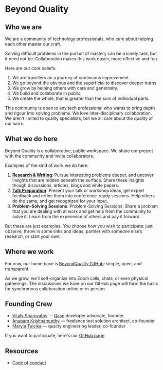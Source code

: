 # Beyond Quality

## Who we are

We are a community of technology professionals, who care about helping each other master our craft. 

Solving difficult problems in the pursuit of mastery can be a lonely task, but it need not be. Collaboration makes this work easier, more effective and fun.

Here are our core beliefs:
1. We are travellers on a journey of continuous improvement.
2. We go beyond the obvious and the superficial to discover deeper truths.
3. We grow by helping others with care and generosity.
4. We build and collaborate in public.
5. We create the whole, that is greater than the sum of individual parts.

This community is open to any tech professional who wants to bring depth and rigour into solving problems. We love inter-disciplinary collaboration. We aren't limited to quality specialists, but we all care about the quality of our work.

## What we do here

Beyond Quality is a collaborative, public workspace. We share our project with the community and invite collaborators. 

Examples of the kind of work we do here:
1. **[Research & Writing](research.md)**: Pursue interesting problems deeper, and uncover insights that are hidden beneath the surface. Share these insights though discussions, articles, blogs and white papers.
2. **[Talk Preparation](talk.md)**: Present your talk or workshop ideas, get expert feedback and refine them into conference-ready sessions. Help others do the same, and get recognized for your input.
3. **Problem-Solving Sessions**. Problem-Solving Sessions: Share a problem that you are dealing with at work and get help from the community to solve it. Learn from the experience of others and pay it forward.

But these are just examples. You choose how you wish to participate: just observe, throw in some links and ideas, partner with someone else’s research, or start your own.

## Where we work

For now, our home base is [BeyondQuality GitHub](https://github.com/BeyondQuality/beyondquality): simple, open, and transparent. 

As we grow, we’ll self-organize into Zoom calls, chats, or even physical gatherings. The discussions we have on our GitHub page will form the basis for synchronous collaboration online or in-person.


## Founding Crew

- [Vitaly Sharovatov](https://www.linkedin.com/in/vsharovatov/) — [Qase](https://qase.io) developer advocate, founder
- [Anupam Krishnamurthy](https://www.linkedin.com/in/anupam-krishnamurthy/) — freelance test solution architect, co-founder
- [Maryia Tuleika](https://www.linkedin.com/in/maryia-tuleika/) — quality engineering leader, co-founder

If you want to participate, here's our [GitHub page](https://github.com/BeyondQuality/beyondquality).

## Resources

- [Code of conduct](coc.md)
